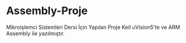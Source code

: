 # Assembly-Proje
Mikroişlemci Sistemleri Dersi İçin Yapılan Proje
Keil uVision5'te ve ARM Assembly ile yazılmıştır.

